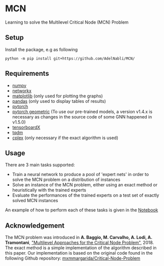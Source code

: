 # MCN
Learning to solve the Multilevel Critical Node (MCN) Problem

## Setup
Install the package, e.g as following
```
python -m pip install git+https://github.com/AdelNabli/MCN/
```

## Requirements
* [numpy](https://numpy.org/)
* [networkx](https://networkx.github.io/)
* [matplotlib](https://matplotlib.org/) (only used for plotting the graphs)
* [pandas](https://pandas.pydata.org/pandas-docs/stable/index.html) (only used to display tables of results)
* [pytorch](https://pytorch.org/)
* [pytorch geometric](https://pytorch-geometric.readthedocs.io/en/latest/) (To use our pre-trained models, a version v1.4.x is necessary as changes in the source code of some GNN happened in v1.5.0)
* [tensorboardX](https://tensorboardx.readthedocs.io/en/latest/index.html)
* [tqdm](https://tqdm.github.io/)
* [cplex](https://www.ibm.com/analytics/cplex-optimizer) (only necessary if the exact algorithm is used)

## Usage
There are 3 main tasks supported:
* Train a neural network to produce a pool of 'expert nets' in order to solve the MCN problem on a distribution of instances
* Solve an instance of the MCN problem, either using an exact method or heuristically with the trained experts
* Evaluate the performances of the trained experts on a test set of exactly solved MCN instances

An example of how to perform each of these tasks is given in the [Notebook](https://github.com/AdelNabli/MCN/blob/master/Usages.ipynb)

## Acknowledgement
The MCN problem was introduced in **A. Baggio, M. Carvalho, A. Lodi, A. Tramontani**, ["Multilevel Approaches for the Critical Node Problem"]( http://cerc-datascience.polymtl.ca/wp-content/uploads/2017/11/Technical-Report_DS4DM-2017-012.pdf), 2018. The exact method is a simple implementation of the algorithm described in this paper. Our implementation is based on the original code found in the following Github repository: [mxmmargarida/Critical-Node-Problem](https://github.com/mxmmargarida/Critical-Node-Problem)
